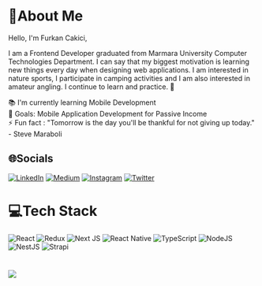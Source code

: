 # 💫About Me 

Hello, I'm Furkan Cakici,

I am a Frontend Developer graduated from Marmara University Computer Technologies Department. I can say that my biggest motivation is learning new things every day when designing web applications. I am interested in nature sports, I participate in camping activities and I am also interested in amateur angling. I continue to learn and practice. 🚀

📚 I'm currently learning Mobile Development<br>
🎯 Goals: Mobile Application Development for Passive Income<br/>
⚡ Fun fact : "Tomorrow is the day you'll be thankful for not giving up today." - Steve Maraboli


## 🌐Socials

[![LinkedIn](https://img.shields.io/badge/LinkedIn-%230077B5.svg?logo=linkedin&logoColor=white)](https://linkedin.com/in/furkan-cakici)
[![Medium](https://img.shields.io/badge/Medium-12100E?logo=Medium&logoColor=white)](https://medium.com/@furkan.cakici)
[![Instagram](https://img.shields.io/badge/Instagram-%23E4405F.svg?logo=Instagram&logoColor=white)](https://instagram.com/furkancakici) 
[![Twitter](https://img.shields.io/badge/Twitter-%231DA1F2.svg?logo=Twitter&logoColor=white)](https://twitter.com/FurkanCakici)


# 💻Tech Stack

![React](https://img.shields.io/badge/react-%2320232a.svg?style=for-the-badge&logo=react&logoColor=%2361DAFB)
![Redux](https://img.shields.io/badge/redux-%23593d88.svg?style=for-the-badge&logo=redux&logoColor=white)
![Next JS](https://img.shields.io/badge/Next-black?style=for-the-badge&logo=next.js&logoColor=white)
![React Native](https://img.shields.io/badge/react_native-%2320232a.svg?style=for-the-badge&logo=react&logoColor=%2361DAFB)
![TypeScript](https://img.shields.io/badge/typescript-%23007ACC.svg?style=for-the-badge&logo=typescript&logoColor=white)
![NodeJS](https://img.shields.io/badge/node.js-6DA55F?style=for-the-badge&logo=node.js&logoColor=white)
![NestJS](https://img.shields.io/badge/nestjs-%23E0234E.svg?style=for-the-badge&logo=nestjs&logoColor=white)
![Strapi](https://img.shields.io/badge/strapi-%232E7EEA.svg?style=for-the-badge&logo=strapi&logoColor=white)

#
![](https://github-readme-stats.vercel.app/api/top-langs/?username=FurkanCakici&theme=nightowl&hide_border=true&include_all_commits=false&count_private=false&layout=compact)

